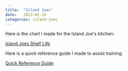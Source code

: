 ```yaml
---
title:  "Island Joes"
date:   2023-02-10 
categories: island-joes
---
```


Here is the chart I made for the Island Joe's kitchen:


 [Island Joes Shelf Life](/assets/island-Joe's-Shelf-Life.pdf)

 Here is a quick reference guide I made to assist training:

[Quick Reference Guide](/assets/island_Joes_guide.pdf)


